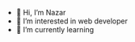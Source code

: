 - 👋 Hi, I’m Nazar
- 👀 I’m interested in web developer
- 🌱 I’m currently learning

<!---
NamZess/NamZess is a ✨ special ✨ repository because its `README.md` (this file) appears on your GitHub profile.
You can click the Preview link to take a look at your changes.
--->
